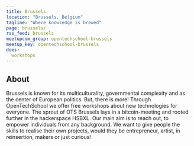 ```yaml
---
title: Brussels
location: "Brussels, Belgium"
tagline: "Where knowledge is brewed"
page: brussels/
rss_feed: brussels
meetupcom_group: opentechschool-brussels
meetup_key: opentechschool-brussels
does:
  workshops
---
```


## About

Brussels is known for its multiculturality, governmental complexity and as the center of European politics. 
But, there is more! Through OpenTechSchool we offer free workshops about new technologies for everyone. 
The sprout of OTS Brussels lays in a bitcoin-meeting and rooted further in the hackerspace HSBXL. 
Our main aim is to reach out, to empower individuals from any background. 
We want to give people the skills to realise their own projects, would they be entrepreneur, artist, 
in reinsertion, makers or just curious!
